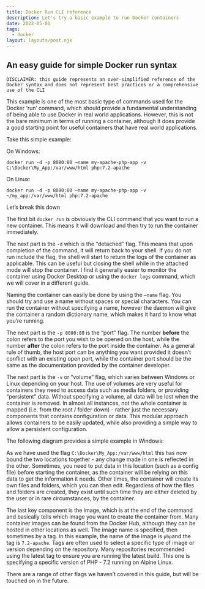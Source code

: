 ```yaml
---
title: Docker Run CLI reference
description: Let's try a basic example to run Docker containers
date: 2022-05-01
tags:
  - docker
layout: layouts/post.njk
---
```


## An easy guide for simple Docker run syntax

`DISCLAIMER: this guide represents an over-simplified reference of the Docker syntax and does not represent best practices or a comprehensive use of the CLI`

This example is one of the most basic type of commands used for the Docker ‘run’ command, which should provide a fundamental understanding of being able to use Docker in real world applications. However, this is not the bare minimum in terms of running a container, although it does provide a good starting point for useful containers that have real world applications. 

Take this simple example:

On Windows:

`docker run -d -p 8080:80 —name my-apache-php-app -v C:\Docker\My_App:/var/www/html php:7.2-apache`

On Linux:

`docker run -d -p 8080:80 —name my-apache-php-app -v ~/my_app:/var/www/html php:7.2-apache`

Let’s break this down

The first bit `docker run` is obviously the CLI command that you want to run a new container. This means it will download and then try to run the container immediately. 

The next part is the `-d` which is the “detached” flag. This means that upon completion of the command, it will return back to your shell. If you do not run include the flag, the shell will start to return the logs of the container as applicable. This can be useful but closing the shell while in the attached mode will stop the container. I find it generally easier to monitor the container using Docker Desktop or using the `docker logs` command, which we will cover in a different guide. 

Naming the container can easily be done by using the `—name` flag. You should try and use a name without spaces or special characters. You can run the container without specifying a name, however the daemon will give the container a random dictionary name, which makes it hard to know what you’re running. 

The next part is the `-p 8080:80` is the “port” flag. The number **before** the colon refers to the port you wish to be opened on the host, while the number **after** the colon refers to the port inside the container. As a general rule of thumb, the host port can be anything you want provided it doesn’t conflict with an existing open port, while the container port should be the same as the documentation provided by the container developer. 

The next part is the `-v` or “volume” flag, which varies between Windows or Linux depending on your host. The use of volumes are very useful for containers they need to access data such as media folders, or providing “persistent” data. Without specifying a volume, all data will be lost when the container is removed. In almost all instances, not the whole container is mapped (i.e. from the root / folder down) - rather just the necessary components that contains configuration or data. This modular approach allows containers to be easily updated, while also providing a simple way to allow a persistent configuration. 

The following diagram provides a simple example in Windows:



As we have used the flag `C:\Docker\My_App:/var/www/html` this has now bound the two locations together - any change made in one is reflected in the other. 
Sometimes, you need to put data in this location (such as a config file) before starting the container, as the container will be relying on this data to get the information it needs. Other times, the container will create its own files and folders, which you can then edit. 
Regardless of how the files and folders are created, they exist until such time they are either deleted by the user or in rare circumstances, by the container. 

The last key component is the image, which is at the end of the command and basically tells which image you want to create the container from. Many container images can be found from the Docker Hub, although they can be hosted in other locations as well. The image name is specified, then sometimes by a tag. In this example, the name of the image is `php`and the tag is `7.2-apache`‌. Tags are often used to select a specific type of image or version depending on the repository. Many repositories recommended using the latest tag to ensure you are running the latest build. This one is specifying a specific version of PHP - 7.2 running on Alpine Linux. 

There are a range of other flags we haven’t covered in this guide, but will be touched on in the future.   
